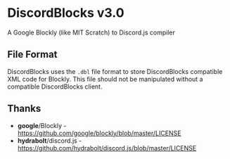 # DiscordBlocks v3.0
A Google Blockly (like MIT Scratch) to Discord.js compiler

## File Format
DiscordBlocks uses the `.dbl` file format to store DiscordBlocks compatible XML code for Blockly. This file should not be manipulated without a compatible DiscordBlocks client.

## Thanks
- **google**/Blockly - https://github.com/google/blockly/blob/master/LICENSE
- **hydrabolt**/discord.js - https://github.com/hydrabolt/discord.js/blob/master/LICENSE
